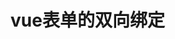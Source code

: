 <!--
 * @Descriptios  : 
 * @Author       : maps131_liaoxing
 * @Date         : 2021-07-20 12:31:34
 * @LastEditors  : maps131_liaoxing
 * @LastEditTime : 2021-07-20 12:47:42
 * @FilePath     : \进击的面试\59-vue表单的双向绑定.md
-->
# vue表单的双向绑定
